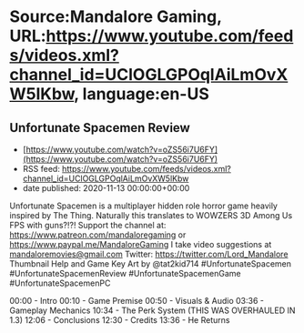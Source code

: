 # Source:Mandalore Gaming, URL:https://www.youtube.com/feeds/videos.xml?channel_id=UClOGLGPOqlAiLmOvXW5lKbw, language:en-US

## Unfortunate Spacemen Review
 - [https://www.youtube.com/watch?v=oZS56i7U6FY](https://www.youtube.com/watch?v=oZS56i7U6FY)
 - RSS feed: https://www.youtube.com/feeds/videos.xml?channel_id=UClOGLGPOqlAiLmOvXW5lKbw
 - date published: 2020-11-13 00:00:00+00:00

Unfortunate Spacemen is a multiplayer hidden role horror game heavily inspired by The Thing. Naturally this translates to WOWZERS 3D Among Us FPS with guns?!?!
Support the channel at: https://www.patreon.com/mandaloregaming or https://www.paypal.me/MandaloreGaming
I take video suggestions at mandaloremovies@gmail.com
Twitter: https://twitter.com/Lord_Mandalore
Thumbnail Help and Game Key Art by @tat2kid714
#UnfortunateSpacemen #UnfortunateSpacemenReview #UnfortunateSpacemenGame #UnfortunateSpacemenPC

00:00 - Intro
00:10 - Game Premise
00:50 - Visuals & Audio
03:36 - Gameplay Mechanics
10:34 - The Perk System (THIS WAS OVERHAULED IN 1.3)
12:06 - Conclusions
12:30 - Credits
13:36 - He Returns

